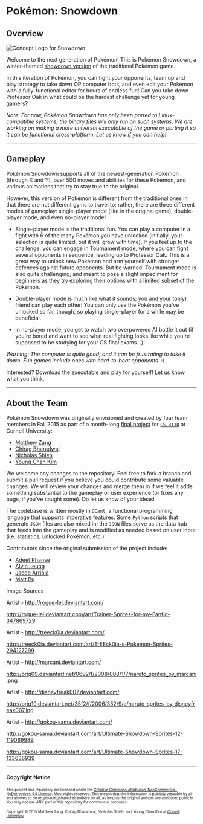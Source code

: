 # Pokémon: Snowdown

## Overview

![Concept Logo for Snowdown.](https://raw.githubusercontent.com/maZang/PokeSnowdown/master/data/backgrounds/PokemonLogo.png?token=AHfETxB_eZngHloYZgbLCWpaCV_-DF5lks5WfMCIwA%3D%3D)

Welcome to the next generation of Pokémon! This is Pokémon Snowdown, a winter-themed [showdown version](http://pokemonshowdown.com/) of the traditional Pokémon game.

In this iteration of Pokémon, you can fight your opponents, team up and play strategy to take down OP computer bots, and even edit your Pokémon with a fully-functional editor for hours of endless fun! Can you take down Professor Oak in what could be the hardest challenge yet for young gamers?

_Note: For now, Pokémon Snowdown has only been ported to Linux-compatible systems; the binary files will only run on such systems. We are working on making a more universal executable of the game or porting it so it can be functional cross-platform. Let us know if you can help!_

----

## Gameplay

Pokémon Snowdown supports all of the newest-generation Pokémon (through X and Y), over 500 moves and abilities for these Pokémon, and various animations that try to stay true to the original.

However, this version of Pokémon is different from the traditional ones in that there are not different gyms to travel to; rather, there are three different modes of gameplay: single-player mode (like in the original game), double-player mode, and even no-player mode!

 - Single-player mode is the traditional fun. You can play a computer in a fight with 6 of the many Pokémon you have unlocked (initially, your selection is quite limited, but it will grow with time). If you feel up to the challenge, you can engage in Tournament mode, where you can fight several opponents in sequence, leading up to Professor Oak. This is a great way to unlock new Pokémon and arm yourself with stronger defences against future opponents. But be warned: Tournament mode is also quite challenging, and meant to pose a slight impediment for beginners as they try exploring their options with a limited subset of the Pokémon.

 - Double-player mode is much like what it sounds; you and your (only) friend can play each other! You can only use the Pokémon you've unlocked so far, though, so playing single-player for a while may be beneficial.

 - In no-player mode, you get to watch two overpowered AI battle it out (if you're bored and want to see what real fighting looks like while you're supposed to be studying for your CS final exams...).

_Warning: The computer is quite good, and it can be frustrating to take it down. Fun games include ones with hard-to-beat opponents. :)_

Interested? Download the executable and play for yourself! Let us know what you think.

----

## About the Team

Pokémon Snowdown was originally envisioned and created by four team members in Fall 2015 as part of a month-long [final project](http://www.cs.cornell.edu/courses/CS3110/2015fa/proj/proj.html) for [`CS 3110`](http://www.cs.cornell.edu/courses/CS3110/2015fa/) at Cornell University:

  * [Matthew Zang](https://github.com/maZang)
  * [Chirag Bharadwaj](https://github.com/chiragbharadwaj)
  * [Nicholas Shieh](https://github.com/nicholasshieh)
  * [Young Chan Kim](https://github.com/youngchankim)

We welcome any changes to the repository! Feel free to fork a branch and submit a pull request if you believe you could contribute some valuable changes. We will review your changes and merge them in if we feel it adds something substantial to the gameplay or user experience (or fixes any bugs, if you've caught some). Do let us know of your ideas!

The codebase is written mostly in `OCaml`, a functional programming language that supports imperative features. Some `Python` scripts that generate `JSON` files are also mixed in; the `JSON` files serve as the data hub that feeds into the gameplay and is modified as needed based on user input (i.e. statistics, unlocked Pokémon, etc.).

Contributors since the original submission of the project include:
  * [Adeet Phanse](https://github.com/phansa)
  * [Alvin Leung](https://github.com/aleung013)
  * [Jacob Arriola](https://github.com/Arrioj)
  * [Matt Bu](https://github.com/mbu13)

Image Sources

Artist - http://rogue-lei.deviantart.com/

http://rogue-lei.deviantart.com/art/Trainer-Sprites-for-my-Fanfic-347869729

Artist - http://treeck0ia.deviantart.com/

http://treeck0ia.deviantart.com/art/TrEEck0ia-s-Pokemon-Sprites-294127299

Artist - http://marcani.deviantart.com/

http://orig09.deviantart.net/0692/f/2008/008/1/7/naruto_sprites_by_marcani.png

Artist - http://disneyfreak007.deviantart.com/

http://orig10.deviantart.net/35f2/f/2006/352/9/a/naruto_sprites_by_disneyfreak007.jpg 

Artist - http://gokou-sama.deviantart.com/

http://gokou-sama.deviantart.com/art/Ultimate-Showdown-Sprites-12-119069989

http://gokou-sama.deviantart.com/art/Ultimate-Showdown-Sprites-17-133636939

----

#### Copyright Notice

<small><small> This project and repository are licensed under the [Creative Commons Attribution-NonCommercial-NoDerivatives 4.0 License](https://creativecommons.org/licenses/by-nc-nd/4.0/). Most rights reserved. This means that this information is publicly viewable by all and allowed to be reuploaded/shared elsewhere by all, as long as the original authors are attributed publicly. You may not use ANY part of this repository for commercial purposes.

Copyright &copy; 2015 Matthew Zang, Chirag Bharadwaj, Nicholas Shieh, and Young Chan Kim at [Cornell University](http://www.cs.cornell.edu/).
</small></small>
